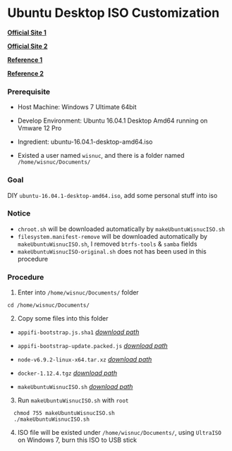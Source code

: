 # Ubuntu Desktop ISO Customization

[**Official Site 1**](https://help.ubuntu.com/community/LiveCDCustomization)

[**Official Site 2**](https://help.ubuntu.com/community/LiveCDCustomizationFromScratch)

[**Reference 1**](https://zyisrad.com/linux-livecd-customization)

[**Reference 2**](https://f37ch.com/index.php/2016/05/16/ubuntu-16-04-custom-livecd-scratch/)

### Prerequisite
+ Host Machine: Windows 7 Ultimate 64bit<p>
+ Develop Environment: Ubuntu 16.04.1 Desktop Amd64 running on Vmware 12 Pro<p>
+ Ingredient: ubuntu-16.04.1-desktop-amd64.iso<p>
+ Existed a user named `wisnuc`, and there is a folder named `/home/wisnuc/Documents/`<p>

### Goal
  DIY `ubuntu-16.04.1-desktop-amd64.iso`, add some personal stuff into iso<p>

### Notice
  + `chroot.sh` will be downloaded automatically by `makeUbuntuWisnucISO.sh`
  + `filesystem.manifest-remove` will be downloaded automatically by `makeUbuntuWisnucISO.sh`, I removed `btrfs-tools` & `samba` fields
  + `makeUbuntuWisnucISO-original.sh` does not has been used in this procedure

### Procedure

1. Enter into `/home/wisnuc/Documents/` folder

  `cd /home/wisnuc/Documents/`

2. Copy some files into this folder<p>
  - `appifi-bootstrap.js.sha1` [*download path*](https://raw.githubusercontent.com/wisnuc/appifi-bootstrap/release/appifi-bootstrap.js.sha1)<p>
  - `appifi-bootstrap-update.packed.js` [*download path*](https://raw.githubusercontent.com/wisnuc/appifi-bootstrap-update/release/appifi-bootstrap-update.packed.js)<p>
  - `node-v6.9.2-linux-x64.tar.xz` [*download path*](https://nodejs.org/dist/v6.9.2/node-v6.9.2-linux-x64.tar.xz)<p>
  - `docker-1.12.4.tgz` [*download path*](https://get.docker.com/builds/Linux/x86_64/docker-1.12.4.tgz)<p>
  - `makeUbuntuWisnucISO.sh` [*download path*](https://raw.githubusercontent.com/JiangWeiGitHub/UbuntuDesktopISOCustomization/master/shell/makeUbuntuWisnucISO.sh)<p>

3. Run `makeUbuntuWisnucISO.sh` with `root`

  ```
    chmod 755 makeUbuntuWisnucISO.sh
    ./makeUbuntuWisnucISO.sh
  ```
  
4. ISO file will be existed under `/home/wisnuc/Documents/`, using `UltraISO` on Windows 7, burn this ISO to USB stick
